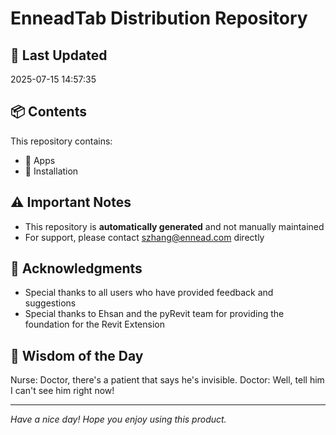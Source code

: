 # EnneadTab Distribution Repository

## 📅 Last Updated
2025-07-15 14:57:35



## 📦 Contents
This repository contains:
- 📂 Apps
- 📂 Installation

## ⚠️ Important Notes
- This repository is **automatically generated** and not manually maintained
- For support, please contact szhang@ennead.com directly

## 🙏 Acknowledgments
- Special thanks to all users who have provided feedback and suggestions
- Special thanks to Ehsan and the pyRevit team for providing the foundation for the Revit Extension

## 💭 Wisdom of the Day
Nurse: Doctor, there's a patient that says he's invisible. Doctor: Well, tell him I can't see him right now!

---
*Have a nice day! Hope you enjoy using this product.*
